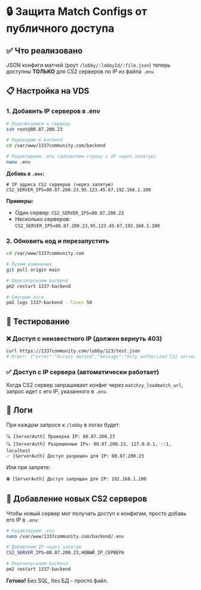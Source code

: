 # 🔒 Защита Match Configs от публичного доступа

## ✅ Что реализовано

JSON конфиги матчей (роут `/lobby/:lobbyId/:file.json`) теперь доступны **ТОЛЬКО** для CS2 серверов по IP из файла `.env`.

## 📋 Настройка на VDS

### 1. Добавить IP серверов в .env

```bash
# Подключаемся к серверу
ssh root@80.87.200.23

# Переходим в backend
cd /var/www/1337community.com/backend

# Редактируем .env (добавляем строку с IP через запятую)
nano .env
```

**Добавь в `.env`:**
```env
# IP адреса CS2 серверов (через запятую)
CS2_SERVER_IPS=80.87.200.23,95.123.45.67,192.168.1.100
```

**Примеры:**
- Один сервер: `CS2_SERVER_IPS=80.87.200.23`
- Несколько серверов: `CS2_SERVER_IPS=80.87.200.23,95.123.45.67,192.168.1.100`

### 2. Обновить код и перезапустить

```bash
cd /var/www/1337community.com

# Пулим изменения
git pull origin main

# Перезапускаем backend
pm2 restart 1337-backend

# Смотрим логи
pm2 logs 1337-backend --lines 50
```

## 🧪 Тестирование

### ❌ Доступ с неизвестного IP (должен вернуть 403)
```bash
curl https://1337community.com/lobby/123/test.json
# Ответ: {"error":"Access denied","message":"Only authorized CS2 servers can access match configs"}
```

### ✅ Доступ с IP сервера (автоматически работает)
Когда CS2 сервер запрашивает конфиг через `matchzy_loadmatch_url`, запрос идет с его IP, указанного в `.env`.

## 📝 Логи

При каждом запросе к `/lobby` в логах будет:
```
🔍 [ServerAuth] Проверка IP: 80.87.200.23
🔍 [ServerAuth] Разрешенные IPs: 80.87.200.23, 127.0.0.1, ::1, localhost
✅ [ServerAuth] Доступ разрешен для IP: 80.87.200.23
```

Или при запрете:
```
⛔ [ServerAuth] Доступ запрещен для IP: 192.168.1.100
```

## 🔧 Добавление новых CS2 серверов

Чтобы новый сервер мог получать доступ к конфигам, просто добавь его IP в `.env`:

```bash
# Редактируем .env
nano /var/www/1337community.com/backend/.env

# Добавляем IP через запятую
CS2_SERVER_IPS=80.87.200.23,НОВЫЙ_IP_СЕРВЕРА

# Перезапускаем backend
pm2 restart 1337-backend
```

**Готово!** Без SQL, без БД - просто файл.

